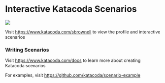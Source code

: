 # Interactive Katacoda Scenarios

[![](http://shields.katacoda.com/katacoda/sbrownell/count.svg)](https://www.katacoda.com/sbrownell "Get your profile on Katacoda.com")

Visit https://www.katacoda.com/sbrownell to view the profile and interactive scenarios

### Writing Scenarios
Visit https://www.katacoda.com/docs to learn more about creating Katacoda scenarios

For examples, visit https://github.com/katacoda/scenario-example
